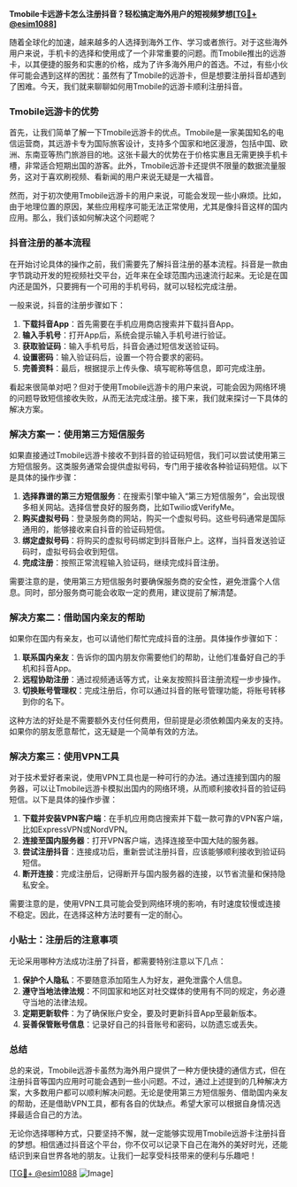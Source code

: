 **Tmobile卡远游卡怎么注册抖音？轻松搞定海外用户的短视频梦想[[TG💪+ @esim1088](https://t.me/s/esim1088)]**

随着全球化的加速，越来越多的人选择到海外工作、学习或者旅行。对于这些海外用户来说，手机卡的选择和使用成了一个非常重要的问题。而Tmobile推出的远游卡，以其便捷的服务和实惠的价格，成为了许多海外用户的首选。不过，有些小伙伴可能会遇到这样的困扰：虽然有了Tmobile的远游卡，但是想要注册抖音却遇到了困难。今天，我们就来聊聊如何用Tmobile的远游卡顺利注册抖音。

### Tmobile远游卡的优势

首先，让我们简单了解一下Tmobile远游卡的优点。Tmobile是一家美国知名的电信运营商，其远游卡专为国际旅客设计，支持多个国家和地区漫游，包括中国、欧洲、东南亚等热门旅游目的地。这张卡最大的优势在于价格实惠且无需更换手机卡槽，非常适合短期出国的游客。此外，Tmobile远游卡还提供不限量的数据流量服务，这对于喜欢刷视频、看新闻的用户来说无疑是一大福音。

然而，对于初次使用Tmobile远游卡的用户来说，可能会发现一些小麻烦。比如，由于地理位置的原因，某些应用程序可能无法正常使用，尤其是像抖音这样的国内应用。那么，我们该如何解决这个问题呢？

### 抖音注册的基本流程

在开始讨论具体的操作之前，我们需要先了解抖音注册的基本流程。抖音是一款由字节跳动开发的短视频社交平台，近年来在全球范围内迅速流行起来。无论是在国内还是国外，只要拥有一个可用的手机号码，就可以轻松完成注册。

一般来说，抖音的注册步骤如下：

1. **下载抖音App**：首先需要在手机应用商店搜索并下载抖音App。
2. **输入手机号**：打开App后，系统会提示输入手机号进行验证。
3. **获取验证码**：输入手机号后，抖音会通过短信发送验证码。
4. **设置密码**：输入验证码后，设置一个符合要求的密码。
5. **完善资料**：最后，根据提示上传头像、填写昵称等信息，即可完成注册。

看起来很简单对吧？但对于使用Tmobile远游卡的用户来说，可能会因为网络环境的问题导致短信接收失败，从而无法完成注册。接下来，我们就来探讨一下具体的解决方案。

### 解决方案一：使用第三方短信服务

如果直接通过Tmobile远游卡接收不到抖音的验证码短信，我们可以尝试使用第三方短信服务。这类服务通常会提供虚拟号码，专门用于接收各种验证码短信。以下是具体的操作步骤：

1. **选择靠谱的第三方短信服务**：在搜索引擎中输入“第三方短信服务”，会出现很多相关网站。选择信誉良好的服务商，比如Twilio或VerifyMe。
2. **购买虚拟号码**：登录服务商的网站，购买一个虚拟号码。这些号码通常是国际通用的，能够接收来自抖音的验证码短信。
3. **绑定虚拟号码**：将购买的虚拟号码绑定到抖音账户上。这样，当抖音发送验证码时，虚拟号码会收到短信。
4. **完成注册**：按照正常流程输入验证码，继续完成抖音注册。

需要注意的是，使用第三方短信服务时要确保服务商的安全性，避免泄露个人信息。同时，部分服务商可能会收取一定的费用，建议提前了解清楚。

### 解决方案二：借助国内亲友的帮助

如果你在国内有亲友，也可以请他们帮忙完成抖音的注册。具体操作步骤如下：

1. **联系国内亲友**：告诉你的国内朋友你需要他们的帮助，让他们准备好自己的手机和抖音App。
2. **远程协助注册**：通过视频通话等方式，让亲友按照抖音注册流程一步步操作。
3. **切换账号管理权**：完成注册后，你可以通过抖音的账号管理功能，将账号转移到你的名下。

这种方法的好处是不需要额外支付任何费用，但前提是必须依赖国内亲友的支持。如果你的朋友愿意帮忙，这无疑是一个简单有效的方法。

### 解决方案三：使用VPN工具

对于技术爱好者来说，使用VPN工具也是一种可行的办法。通过连接到国内的服务器，可以让Tmobile远游卡模拟出国内的网络环境，从而顺利接收抖音的验证码短信。以下是具体的操作步骤：

1. **下载并安装VPN客户端**：在手机应用商店搜索并下载一款可靠的VPN客户端，比如ExpressVPN或NordVPN。
2. **连接至国内服务器**：打开VPN客户端，选择连接至中国大陆的服务器。
3. **尝试注册抖音**：连接成功后，重新尝试注册抖音，应该能够顺利接收到验证码短信。
4. **断开连接**：完成注册后，记得断开与国内服务器的连接，以节省流量和保持隐私安全。

需要注意的是，使用VPN工具可能会受到网络环境的影响，有时速度较慢或连接不稳定。因此，在选择这种方法时要有一定的耐心。

### 小贴士：注册后的注意事项

无论采用哪种方法成功注册了抖音，都需要特别注意以下几点：

1. **保护个人隐私**：不要随意添加陌生人为好友，避免泄露个人信息。
2. **遵守当地法律法规**：不同国家和地区对社交媒体的使用有不同的规定，务必遵守当地的法律法规。
3. **定期更新软件**：为了确保账户安全，要及时更新抖音App至最新版本。
4. **妥善保管账号信息**：记录好自己的抖音账号和密码，以防遗忘或丢失。

### 总结

总的来说，Tmobile远游卡虽然为海外用户提供了一种方便快捷的通信方式，但在注册抖音等国内应用时可能会遇到一些小问题。不过，通过上述提到的几种解决方案，大多数用户都可以顺利解决问题。无论是使用第三方短信服务、借助国内亲友的帮助，还是借助VPN工具，都有各自的优缺点。希望大家可以根据自身情况选择最适合自己的方法。

无论你选择哪种方式，只要坚持不懈，就一定能够实现用Tmobile远游卡注册抖音的梦想。相信通过抖音这个平台，你不仅可以记录下自己在海外的美好时光，还能结识到来自世界各地的朋友。让我们一起享受科技带来的便利与乐趣吧！

[[TG💪+ @esim1088](https://t.me/s/esim1088) ![Image](https://i.postimg.cc/4NQfJmqS/Snipaste-2025-05-13-00-14-12.png)]